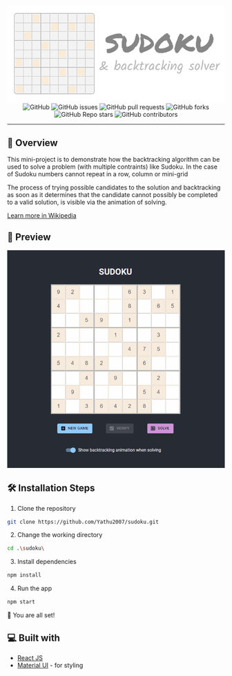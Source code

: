 <div align="center">
    <img src="imgs/Banner.svg">
</div>

<div align="center">
<img alt="GitHub" src="https://img.shields.io/github/license/Yathu2007/sudoku?style=plastic">
<img alt="GitHub issues" src="https://img.shields.io/github/issues/Yathu2007/sudoku?style=plastic">
<img alt="GitHub pull requests" src="https://img.shields.io/github/issues-pr/Yathu2007/sudoku?style=plastic">
<img alt="GitHub forks" src="https://img.shields.io/github/forks/Yathu2007/sudoku?style=plastic">
<img alt="GitHub Repo stars" src="https://img.shields.io/github/stars/Yathu2007/sudoku?style=plastic">
<img alt="GitHub contributors" src="https://img.shields.io/github/contributors/Yathu2007/sudoku?style=plastic">
</div>

---

## 📘 Overview

This mini-project is to demonstrate how the backtracking algorithm can be used to solve a problem (with multiple contraints) like Sudoku. In the case of Sudoku numbers cannot repeat in a row, column or mini-grid

The process of trying possible candidates to the solution and backtracking as soon as it determines that the candidate cannot possibly be completed to a valid solution, is visible via the animation of solving.

[Learn more in Wikipedia](https://en.wikipedia.org/wiki/Backtracking)

## 🚀 Preview

<p align="center" width="100%">
    <img width=700px src="imgs/Animation.gif">
</p>

## 🛠️ Installation Steps

1.  Clone the repository

```bash
git clone https://github.com/Yathu2007/sudoku.git
```

2.  Change the working directory

```bash
cd .\sudoku\
```

3.  Install dependencies

```bash
npm install
```

4.  Run the app

```bash
npm start
```

🌟 You are all set!

## 💻 Built with

-   [React JS](https://reactjs.org/)
-   [Material UI](https://mui.com/) - for styling
